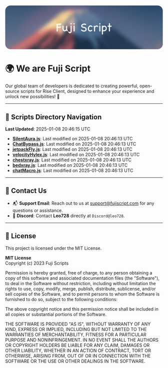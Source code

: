 ![Banner](.github/b.webp)

# 🌍 **We are Fuji Script**

Our global team of developers is dedicated to creating powerful, open-source scripts for Rise Client, designed to enhance your experience and unlock new possibilities! 🌟

---
<!-- SCRIPTS_NAVIGATION_START -->
## 📂 **Scripts Directory Navigation**

**Last Updated**: 2025-01-08 20:46:15 UTC

- **[SilentAura.js](scripts/SilentAura.js)**: Last modified on 2025-01-08 20:46:13 UTC
- **[ChatBypass.js](scripts/ChatBypass.js)**: Last modified on 2025-01-08 20:46:13 UTC
- **[jetpackFly.js](scripts/jetpackFly.js)**: Last modified on 2025-01-08 20:46:13 UTC
- **[velocityHylex.js](scripts/velocityHylex.js)**: Last modified on 2025-01-08 20:46:13 UTC
- **[chestxray.js](scripts/chestxray.js)**: Last modified on 2025-01-08 20:46:13 UTC
- **[bedxray.js](scripts/bedxray.js)**: Last modified on 2025-01-08 20:46:13 UTC
- **[chatMacro.js](scripts/chatMacro.js)**: Last modified on 2025-01-08 20:46:13 UTC

<!-- SCRIPTS_NAVIGATION_END -->

---

## 💬 **Contact Us**  
- 📬 **Support Email**: Reach out to us at [support@fujiscript.com](mailto:support@fujiscript.com) for any questions or assistance.  
- 💬 **Discord**: Contact **Leo728** directly at `Discord@leo728`.

---

## 📜 **License**

This project is licensed under the MIT License.  

**MIT License**  
Copyright (c) 2023 Fuji Scripts  

Permission is hereby granted, free of charge, to any person obtaining a copy of this software and associated documentation files (the "Software"), to deal in the Software without restriction, including without limitation the rights to use, copy, modify, merge, publish, distribute, sublicense, and/or sell copies of the Software, and to permit persons to whom the Software is furnished to do so, subject to the following conditions:  

The above copyright notice and this permission notice shall be included in all copies or substantial portions of the Software.  

THE SOFTWARE IS PROVIDED "AS IS", WITHOUT WARRANTY OF ANY KIND, EXPRESS OR IMPLIED, INCLUDING BUT NOT LIMITED TO THE WARRANTIES OF MERCHANTABILITY, FITNESS FOR A PARTICULAR PURPOSE AND NONINFRINGEMENT. IN NO EVENT SHALL THE AUTHORS OR COPYRIGHT HOLDERS BE LIABLE FOR ANY CLAIM, DAMAGES OR OTHER LIABILITY, WHETHER IN AN ACTION OF CONTRACT, TORT OR OTHERWISE, ARISING FROM, OUT OF OR IN CONNECTION WITH THE SOFTWARE OR THE USE OR OTHER DEALINGS IN THE SOFTWARE.  
